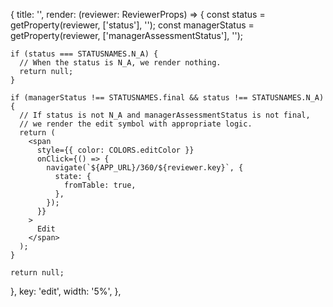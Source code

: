 {
  title: '',
  render: (reviewer: ReviewerProps) => {
    const status = getProperty(reviewer, ['status'], '');
    const managerStatus = getProperty(reviewer, ['managerAssessmentStatus'], '');

    if (status === STATUSNAMES.N_A) {
      // When the status is N_A, we render nothing.
      return null;
    }

    if (managerStatus !== STATUSNAMES.final && status !== STATUSNAMES.N_A) {
      // If status is not N_A and managerAssessmentStatus is not final,
      // we render the edit symbol with appropriate logic.
      return (
        <span
          style={{ color: COLORS.editColor }}
          onClick={() => {
            navigate(`${APP_URL}/360/${reviewer.key}`, {
              state: {
                fromTable: true,
              },
            });
          }}
        >
          Edit
        </span>
      );
    }

    return null;
  },
  key: 'edit',
  width: '5%',
},
